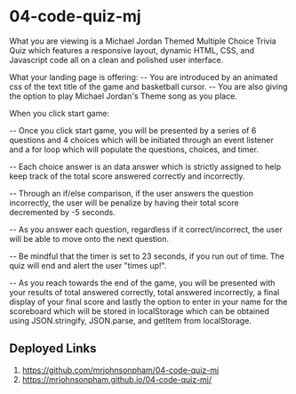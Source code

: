 # 04-code-quiz-mj

What you are viewing is a Michael Jordan Themed Multiple Choice Trivia Quiz which features a responsive layout, dynamic HTML, CSS, and Javascript code all on a clean and polished user interface.


What your landing page is offering: 
-- You are introduced by an animated css of the text title of the game and basketball cursor.
-- You are also giving the option to play Michael Jordan's Theme song as you place. 

When you click start game:

-- Once you click start game, you will be presented by a series of 6 questions and 4 choices which will be initiated through an event listener and a for loop which will populate the questions, choices, and timer. 

-- Each choice answer is an data answer which is strictly assigned to help keep track of the total score answered correctly and incorrectly. 

-- Through an if/else comparison, if the user answers the question incorrectly, the user will be penalize by having their total score decremented by -5 seconds. 

-- As you answer each question, regardless if it correct/incorrect, the user will be able to move onto the next question.

-- Be mindful that the timer is set to 23 seconds, if you run out of time. The quiz will end and alert the user "times up!".

-- As you reach towards the end of the game, you will be presented with your results of total answered correctly, total answered incorrectly, a final display of your final score and lastly the option to enter in your name for the scoreboard which will be stored in localStorage which can be obtained using JSON.stringify, JSON.parse, and getItem from localStorage.

## Deployed Links
1. https://github.com/mrjohnsonpham/04-code-quiz-mj
2. https://mrjohnsonpham.github.io/04-code-quiz-mj/